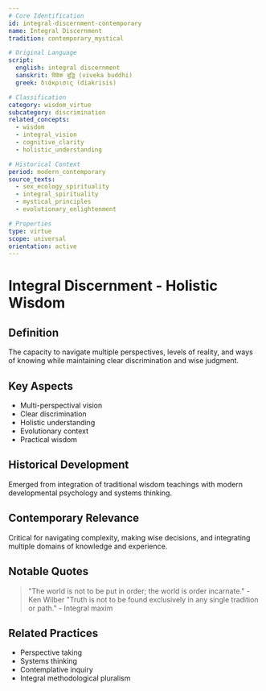 ```yaml
---
# Core Identification
id: integral-discernment-contemporary
name: Integral Discernment
tradition: contemporary_mystical

# Original Language
script:
  english: integral discernment
  sanskrit: विवेक बुद्धि (viveka buddhi)
  greek: διάκρισις (diakrisis)

# Classification
category: wisdom_virtue
subcategory: discrimination
related_concepts:
  - wisdom
  - integral_vision
  - cognitive_clarity
  - holistic_understanding

# Historical Context
period: modern_contemporary
source_texts:
  - sex_ecology_spirituality
  - integral_spirituality
  - mystical_principles
  - evolutionary_enlightenment

# Properties
type: virtue
scope: universal
orientation: active
---
```


# Integral Discernment - Holistic Wisdom

## Definition
The capacity to navigate multiple perspectives, levels of reality, and ways of knowing while maintaining clear discrimination and wise judgment.

## Key Aspects
- Multi-perspectival vision
- Clear discrimination
- Holistic understanding
- Evolutionary context
- Practical wisdom

## Historical Development
Emerged from integration of traditional wisdom teachings with modern developmental psychology and systems thinking.

## Contemporary Relevance
Critical for navigating complexity, making wise decisions, and integrating multiple domains of knowledge and experience.

## Notable Quotes
> "The world is not to be put in order; the world is order incarnate." - Ken Wilber
> "Truth is not to be found exclusively in any single tradition or path." - Integral maxim

## Related Practices
- Perspective taking
- Systems thinking
- Contemplative inquiry
- Integral methodological pluralism